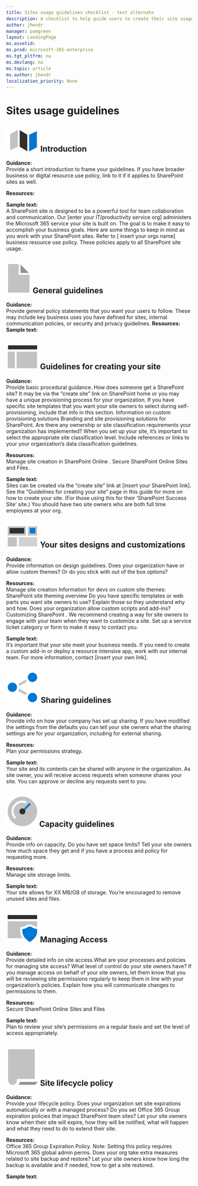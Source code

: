 ```yaml
---
title: Sites usage guidelines checklist - test alternate
description: A checklist to help guide users to create their site usage guidance.
author: jhendr
manager: pamgreen
layout: LandingPage
ms.assetid: 
ms.prod: microsoft-365-enterprise
ms.tgt_pltfrm: na
ms.devlang: na
ms.topic: article
ms.author: jhendr
localization_priority: None 
---
```


# Sites usage guidelines

## ![Alt image text](media/map.png "A map") Introduction
**Guidance:**</br>
Provide a short introduction to frame your guidelines. If you have broader business or digital resource use policy, link to it if it applies to SharePoint sites as well.

**Resources:**</br>

**Sample text:**</br>
A SharePoint site is designed to be a powerful tool for team collaboration and communication. Our [enter your IT/productivity service org] administers the Microsoft 365 service your site is built on. The goal is to make it easy to accomplish your business goals.
Here are some things to keep in mind as you work with your SharePoint sites.
Refer to [ insert your orgs name] business resource use policy. These policies apply to all SharePoint site usage.

 
## ![Alt image text](media/document.png "Guidelines") General guidelines
**Guidance:**</br> 
Provide general policy statements that you want your users to follow. These may include key business uses you have defined for sites, internal communication policies, or security and privacy guidelines.
**Resources:**</br>
**Sample text:**</br>
 
## ![Alt image text](media/subsite.png "Site")  Guidelines for creating your site

**Guidance:**</br>
Provide basic procedural guidance. How does someone get a SharePoint site? It may be via the “create site” link on SharePoint home or you may have a unique provisioning process for your organization.
If you have specific site templates that you want your site owners to select during self-provisioning, include that info in this section.
Information on custom provisioning solutions Branding and site provisioning solutions for SharePoint.
Are there any ownership or site classification requirements your organization has implemented? 
When you set up your site, it’s important to select the appropriate site classification level. Include references or links to your your organization’s data classification guidelines.

**Resources:**</br>
Manage site creation in SharePoint Online . 
Secure SharePoint Online Sites and Files. 

**Sample text:**</br>
Sites can be created via the “create site” link at [insert your SharePoint link]. See the “Guidelines for creating your site” page in this guide for more on how to create your site. (For those using this for their ‘SharePoint Success Site’ site.) You should have two site owners who are both full time employees at your org. 

 
## ![Alt image text](media/navigation.png "Site design")  Your sites designs and customizations

**Guidance:**</br>
Provide information on design guidelines. Does your organization have or allow custom themes? Or do you stick with out of the box options?

**Resources:**</br>
Manage site creation
Information for devs on custom site themes: SharePoint site theming overview
Do you have specific templates or web parts you want site owners to use? Explain those so they understand why and how. 
Does your organization allow custom scripts and add-ins? Customizing SharePoint .
We recommend creating a way for site owners to engage with your team when they want to customize a site. Set up a service ticket category or form to make it easy to contact you. 

**Sample text:**</br>
It’s important that your site meet your business needs. If you need to create a custom add-in or deploy a resource intensive app, work with our internal team. For more information, contact [insert your own link]. 

 
## ![Alt image text](media/sharing.png "Sharing") Sharing guidelines

**Guidance:**</br>
Provide info on how your company has set up sharing. If you have modified the settings from the defaults you can tell your site owners what the sharing settings are for your organization, including for external sharing. 

**Resources:** </br>
Plan your permissions strategy. 

**Sample text:** </br>
Your site and its contents can be shared with anyone in the organization. As site owner, you will receive access requests when someone shares your site. You can approve or decline any requests sent to you.

 
## ![Alt image text](media/capacity.png "Capacity")  Capacity guidelines 

**Guidance:** </br>
Provide info on capacity. Do you have set space limits? Tell your site owners how much space they get and if you have a process and policy for requesting more.

**Resources:**</br>
 Manage site storage limits.

**Sample text:** </br>
Your site allows for XX MB/GB of storage. You’re encouraged to remove unused sites and files.

 
## ![Alt image text](media/secure.png "Access")   Managing Access

**Guidance:**</br>
Provide detailed info on site access.What are your processes and policies for managing site access? What level of control do your site owners have? If you manage access on behalf of your site owners, let them know that you will be reviewing site permissions regularly to keep them in line with your organization’s policies. Explain how you will communicate changes to permissions to them.

**Resources:** </br>
Secure SharePoint Online Sites and Files 

**Sample text:** </br>
Plan to review your site’s permissions on a regular basis and set the level of access appropriately.


## ![Alt image text](media/policy.png "Policy")   Site lifecycle policy

**Guidance:**</br>
Provide your lifecycle policy. Does your organization set site expirations automatically or with a managed process? Do you set Office 365 Group expiration policies that impact SharePoint team sites? Let your site owners know when their site will expire, how they will be notified, what will happen and what they need to do to extend their site.

**Resources:** </br>
Office 365 Group Expiration Policy. 
Note: Setting this policy requires Microsoft 365 global admin perms.
Does your org take extra measures related to site backup and restore? Let your site owners know how long the backup is available and if needed, how to get a site restored.

**Sample text:** </br>
